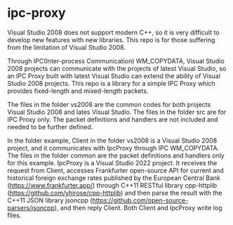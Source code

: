 # ipc-proxy

Visual Studio 2008 does not support modern C++, so it is very difficult to develop new features with new libraries. This repo is for those suffering from the limitation of Visual Studio 2008.

Through IPC(Inter-process Communication) WM_COPYDATA, Visual Studio 2008 projects can communicate with the projects of latest Visual Studio, so an IPC Proxy built with latest Visual Studio can extend the ability of Visual Studio 2008 projects. This repo is a library for a simple IPC Proxy which provides fixed-length and mixed-length packets.

The files in the folder vs2008 are the common codes for both projects Visual Studio 2008 and lates Visual Studio. The files in the folder src are for IPC Proxy only. The packet definitions and handlers are not included and needed to be further defined.

In the folder example, Client in the folder vs2008 is a Visual Studio 2008 project, and it communicates with IpcProxy through IPC WM_COPYDATA. The files in the folder common are the packet definitions and handlers only for this example. IpcProxy is a Visual Studio 2022 project. It receives the request from Client, accesses Frankfurter open-source API for current and historical foreign exchange rates published by the European Central Bank (https://www.frankfurter.app/) through C++11 RESTful library cpp-httplib (https://github.com/yhirose/cpp-httplib) and then parse the result with the C++11 JSON library jsoncpp (https://github.com/open-source-parsers/jsoncpp), and then reply Client. Both Client and IpcProxy write log files.

